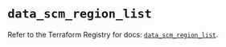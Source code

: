 # `data_scm_region_list`

Refer to the Terraform Registry for docs: [`data_scm_region_list`](https://registry.terraform.io/providers/paloaltonetworks/scm/1.0.2/docs/data-sources/region_list).
